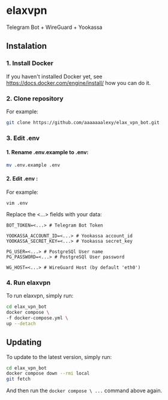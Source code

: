 # elaxvpn

Telegram Bot + WireGuard + Yookassa

## Instalation

### 1. Install Docker

If you haven't installed Docker yet, see https://docs.docker.com/engine/install/ how you can do it. 

### 2. Clone repository

For example:

```bash
git clone https://github.com/aaaaaaalexy/elax_vpn_bot.git
```

### 3. Edit .env

#### 1. Rename .env.example to .env:

```bash
mv .env.example .env
```

#### 2. Edit .env :

For example:

```
vim .env
```

Replace the <...> fields with your data:

```
BOT_TOKEN=<...> # Telegram Bot Token

YOOKASSA_ACCOUNT_ID=<...> # Yookassa account_id
YOOKASSA_SECRET_KEY=<...> # Yookassa secret_key

PG_USER=<...> # PostgreSQl User name
PG_PASSWORD=<...> # PostgreSQl User password

WG_HOST=<...> # WireGuard Host (by default 'eth0')
```

### 4. Run elaxvpn

To run elaxvpn, simply run:

```bash
cd elax_vpn_bot
docker compose \
-f docker-compose.yml \
up --detach
```

## Updating

To update to the latest version, simply run:

```bash
cd elax_vpn_bot
docker compose down --rmi local
git fetch

```

And then run the `docker compose \ ...` command above again.